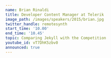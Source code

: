 ```yaml
---
name: Brian Rinaldi
title: Developer Content Manager at Telerik
image_path: /images/speakers/2015/brian.jpg
twitter_handle: remotesynth
start_time: '10.00'
end_time: '10.45'
topic: Comparing Jekyll with the Competition
youtube_id: vT7DhK5zbv0
announced: true
---
```

